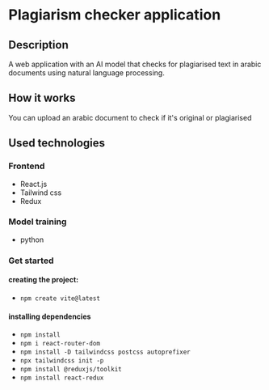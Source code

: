 # Plagiarism checker application
## Description
A web application with an AI model that checks for plagiarised text in arabic documents using natural language processing.
## How it works
You can upload an arabic document to check if it's original or plagiarised
## Used technologies
### Frontend
- React.js
- Tailwind css
- Redux
### Model training
- python

### Get started
#### creating the project:
- `npm create vite@latest`
#### installing dependencies
- `npm install`
- `npm i react-router-dom`
- `npm install -D tailwindcss postcss autoprefixer`
- `npx tailwindcss init -p`
- `npm install @reduxjs/toolkit`
- `npm install react-redux`